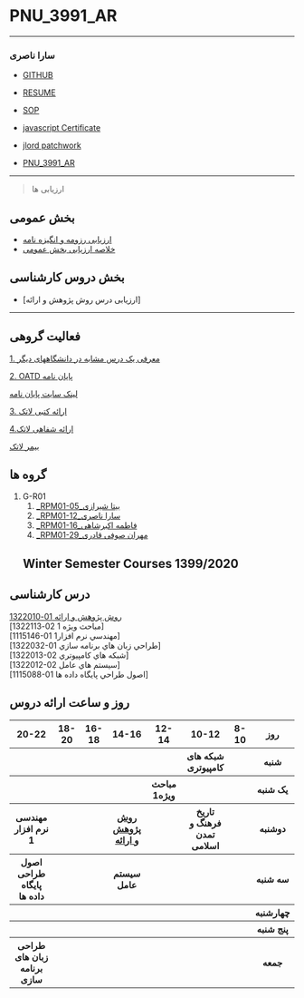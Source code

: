 # PNU_3991_AR
------
### سارا ناصری

- [GITHUB](https://github.com/saranaseri)

- [RESUME](https://saranaseri.github.io/sara_naseri/)

- [SOP](https://saranaseri.github.io/sop/)

- [javascript Certificate](https://github.com/saranaseri/PNU_3991_AR/blob/main/sololearn.js.jpeg)

- [jlord patchwork](https://github.com/saranaseri/PNU_3991_AR/blob/main/patchwork.png)

- [PNU_3991_AR](https://saranaseri.github.io/PNU_3991_AR/)
------------------
> ارزیابی ها

##  بخش عمومی
- [ارزیابی رزومه و انگیزه نامه](https://github.com/saranaseri/PNU_3991_AR/blob/main/XX_CV_CheckList_AR_3991.pdf)
- [خلاصه ارزیابی بخش عمومی](https://github.com/saranaseri/PNU_3991_AR/blob/main/XX_GeneralSection_CheckList_AR_3991.pdf)
##  بخش دروس کارشناسی
- [ارزیابی درس روش پژوهش و ارائه]
------------------
##  فعالیت گروهی
  [ 1. معرفی یک درس مشابه در دانشگاههای دیگر](https://www.sku.ac.ir/Department/computer-engineering/Department-CourseCatalogDetail/62)
   
   [ 2. OATD پایان نامه ](https://oatd.org/oatd/record?record=oai\:generic.eprints.org\:43002&q=computer%20)
   
   [لینک سایت پایان نامه](https://oatd.org/)
   
   [ 3. ارائه کتبی لاتک](https://github.com/saranaseri/PNU_3991_AR/tree/main/Research%20Method190-191-192)
   
   [ 4.ارائه شفاهی لاتک](https://drive.google.com/file/d/1-1r-PsKRi-rxPjPDNjZI1A0OKMx0fDLM/view)
   
   [بیمر لاتک](https://github.com/saranaseri/PNU_3991_AR/blob/main/%D8%A8%DB%8C%D9%85%D8%B1%20190%20%D8%AA%D8%A7%20192/beamer190-192.pdf)
   
       
## گروه ها

1. G-R01
    1. [_RPM01-05_بیتا شیرازی](https://github.com/AliRazavi-edu/PNU_3991/tree/master/_BSc/ResearchAndPresentationMethods/1322010_01/05_%D9%86%D8%A7%D8%B2%D9%86%D9%8A%D9%86%20%D8%A7%D9%85%D9%8A%D9%86%D9%8A%20%D8%B9%D8%B4%D9%82%20%D8%A7%D8%A8%D8%A7%D8%AF%D9%8A)    
    1. [_RPM01-12_سارا ناصری](https://github.com/AliRazavi-edu/PNU_3991/tree/master/_BSc/ResearchAndPresentationMethods/1322010_01/12_%D8%B2%D9%87%D8%B1%D8%A7%20%D8%AC%D9%85%D8%B4%D9%8A%D8%AF%D9%8A)    
    1. [_RPM01-16_فاطمه اکبرشاهی](https://github.com/AliRazavi-edu/PNU_3991/tree/master/_BSc/ResearchAndPresentationMethods/1322010_01/16_%D8%A2%D9%8A%D8%AF%D8%A7%20%D8%AD%D9%86%D9%8A%D9%81%D9%8A)    
    1. [_RPM01-29_مهران صوفی قادری](https://github.com/AliRazavi-edu/PNU_3991/tree/master/_BSc/ResearchAndPresentationMethods/1322010_01/29_%D8%AD%D9%88%D8%B1%D8%A7%20%D8%B3%D8%B9%D9%8A%D8%AF%D9%8A)    
   ## Winter Semester Courses 1399/2020



## درس کارشناسی
[روش پژوهش و اراِئه 01-1322010](https://githubhttps://github.com/AliRazavi-edu/PNU_3991/tree/master/_BSc/ResearchAndPresentationMethods.com/)
<br>
[مباحث ویژه 1 02-1322113]
<br>
[1115146-01 مهندسي نرم افزار1]
<br>
[1322032-01 طراحي زبان هاي برنامه سازي]
<br>
[1322013-02 شبكه هاي كامپيوتري]
<br>
[1322012-02 سيستم هاي عامل]
<br>
[1115088-01 اصول طراحي پايگاه داده ها]
<br>


  
## روز و ساعت ارائه دروس

<table style="width:100%">
  <tr>
     <th>20-22</th> 
    <th>18-20</th>
    <th>16-18</th>
    <th>14-16</th>
    <th>12-14</th>
    <th>10-12</th>
    <th>8-10</th>
    <th>روز</th>
  </tr>
  <tr>
    <th></th>
    <th></th>
    <th></th>
    <th></th>
    <th></th>
    <th>شبکه های کامپیوتری</th>
    <th></th>
    <th>شنبه</th>
  </tr>
   <tr>
    <th></th>   
    <th></th>
    <th></th>
    <th></th>
    <th>مباحث ویژه1</th>
    <th></th>
    <th></th>
    <th>یک شنبه</th>
  </tr>
   <tr>
     <th>مهندسی نرم افزار 1</th>
     <th></th>
     <th></th>
     <th><a  href="https://github.com/AliRazavi-edu/PNU_3991/tree/master/_MSc/SoftwareArchitecture">روش پژوهش و ارائه</a></th>
     <th></th>
     <th>تاریخ فرهنگ و تمدن اسلامی</th>
     <th></th>   
    <th>دوشنبه</th>
  </tr>
   <tr>
    <th>اصول طراحی پایگاه داده ها</th>
    <th></th>
    <th></th>
    <th>سیستم عامل</th>
    <th></th>
    <th></th>
    <th></th>
    <th>سه شنبه</th>
  </tr>
   <tr>
     <th></th>
    <th></th>
    <th></th>
    <th></th>
    <th></th>
    <th></th>
    <th></th>
    <th>چهارشنبه</th>
  </tr>
   <tr>
    <th></th>
    <th></th>
    <th></th>
    <th></th>
    <th></th>
    <th></th>
    <th></th>
    <th>پنج شنبه</th>
  </tr>
     <tr>
    <th>طراحی زبان های برنامه سازی</th>
    <th></th>
    <th></th>
    <th></th>
    <th></th>
    <th></th>
    <th></th>
    <th>جمعه</th>
  </tr>
</table>
